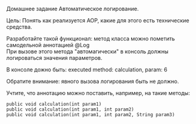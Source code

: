 Домашнее задание
Автоматическое логирование.

Цель:
Понять как реализуется AOP, какие для этого есть технические средства.

Разработайте такой функционал:
метод класса можно пометить самодельной аннотацией @Log  
При вызове этого метода "автомагически" в консоль должны логироваться значения параметров.

В консоле дожно быть:
executed method: calculation, param: 6

Обратите внимание: явного вызова логирования быть не должно.

Учтите, что аннотацию можно поставить, например, на такие методы:
````
public void calculation(int param1)
public void calculation(int param1, int param2)
public void calculation(int param1, int param2, String param3)
````